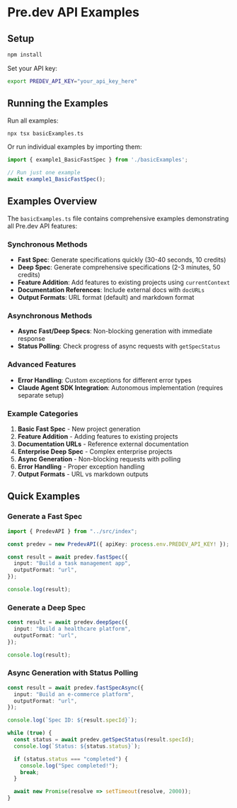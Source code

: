 # Pre.dev API Examples

## Setup

```bash
npm install
```

Set your API key:

```bash
export PREDEV_API_KEY="your_api_key_here"
```

## Running the Examples

Run all examples:

```bash
npx tsx basicExamples.ts
```

Or run individual examples by importing them:

```typescript
import { example1_BasicFastSpec } from './basicExamples';

// Run just one example
await example1_BasicFastSpec();
```

## Examples Overview

The `basicExamples.ts` file contains comprehensive examples demonstrating all Pre.dev API features:

### Synchronous Methods
- **Fast Spec**: Generate specifications quickly (30-40 seconds, 10 credits)
- **Deep Spec**: Generate comprehensive specifications (2-3 minutes, 50 credits)
- **Feature Addition**: Add features to existing projects using `currentContext`
- **Documentation References**: Include external docs with `docURLs`
- **Output Formats**: URL format (default) and markdown format

### Asynchronous Methods
- **Async Fast/Deep Specs**: Non-blocking generation with immediate response
- **Status Polling**: Check progress of async requests with `getSpecStatus`

### Advanced Features
- **Error Handling**: Custom exceptions for different error types
- **Claude Agent SDK Integration**: Autonomous implementation (requires separate setup)

### Example Categories

1. **Basic Fast Spec** - New project generation
2. **Feature Addition** - Adding features to existing projects
3. **Documentation URLs** - Reference external documentation
4. **Enterprise Deep Spec** - Complex enterprise projects
5. **Async Generation** - Non-blocking requests with polling
6. **Error Handling** - Proper exception handling
7. **Output Formats** - URL vs markdown outputs

## Quick Examples

### Generate a Fast Spec
```typescript
import { PredevAPI } from "../src/index";

const predev = new PredevAPI({ apiKey: process.env.PREDEV_API_KEY! });

const result = await predev.fastSpec({
  input: "Build a task management app",
  outputFormat: "url",
});

console.log(result);
```

### Generate a Deep Spec
```typescript
const result = await predev.deepSpec({
  input: "Build a healthcare platform",
  outputFormat: "url",
});

console.log(result);
```

### Async Generation with Status Polling
```typescript
const result = await predev.fastSpecAsync({
  input: "Build an e-commerce platform",
  outputFormat: "url",
});

console.log(`Spec ID: ${result.specId}`);

while (true) {
  const status = await predev.getSpecStatus(result.specId);
  console.log(`Status: ${status.status}`);

  if (status.status === "completed") {
    console.log("Spec completed!");
    break;
  }

  await new Promise(resolve => setTimeout(resolve, 2000));
}
```
